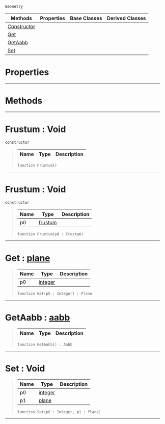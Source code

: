  `Geometry`

|Methods|Properties|Base Classes|Derived Classes|
|---|---|---|---|
|[ Constructor](https://plasmaengine.github.io/PlasmaDocs/Plasma1/C++/code_reference/class_reference/frustum.md#frustum-void)| | | |
|[ Get](https://plasmaengine.github.io/PlasmaDocs/Plasma1/C++/code_reference/class_reference/frustum.md#get-plasma-engine-document)| | | |
|[ GetAabb](https://plasmaengine.github.io/PlasmaDocs/Plasma1/C++/code_reference/class_reference/frustum.md#getaabb-plasma-engine-docu)| | | |
|[ Set](https://plasmaengine.github.io/PlasmaDocs/Plasma1/C++/code_reference/class_reference/frustum.md#set-void)| | | |


 #  Properties


---  
 #  Methods


---  
 #  Frustum : Void

 `constructor`

> 
> |Name|Type|Description|
> |---|---|---|
> ``` lang=cpp, name=Lightning
> function Frustum()
> ``` 


---  
 #  Frustum : Void

 `constructor`

> 
> |Name|Type|Description|
> |---|---|---|
> |p0|[frustum](https://plasmaengine.github.io/PlasmaDocs/Plasma1/C++/code_reference/class_reference/frustum.md)| |
> ``` lang=cpp, name=Lightning
> function Frustum(p0 : Frustum)
> ``` 


---  
 #  Get : [plane](https://plasmaengine.github.io/PlasmaDocs/Plasma1/C++/code_reference/class_reference/plane.md)

> 
> |Name|Type|Description|
> |---|---|---|
> |p0|[integer](https://plasmaengine.github.io/PlasmaDocs/Plasma1/C++/code_reference/lightning_base_types/integer.md)| |
> ``` lang=cpp, name=Lightning
> function Get(p0 : Integer) : Plane
> ``` 


---  
 #  GetAabb : [aabb](https://plasmaengine.github.io/PlasmaDocs/Plasma1/C++/code_reference/class_reference/aabb.md)

> 
> |Name|Type|Description|
> |---|---|---|
> ``` lang=cpp, name=Lightning
> function GetAabb() : Aabb
> ``` 


---  
 #  Set : Void

> 
> |Name|Type|Description|
> |---|---|---|
> |p0|[integer](https://plasmaengine.github.io/PlasmaDocs/Plasma1/C++/code_reference/lightning_base_types/integer.md)| |
> |p1|[plane](https://plasmaengine.github.io/PlasmaDocs/Plasma1/C++/code_reference/class_reference/plane.md)| |
> ``` lang=cpp, name=Lightning
> function Set(p0 : Integer, p1 : Plane)
> ``` 


---  
 

 